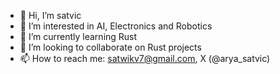 - 👋 Hi, I’m satvic
- 👀 I’m interested in AI, Electronics and Robotics
- 🌱 I’m currently learning Rust
- 💞️ I’m looking to collaborate on Rust projects
- 📫 How to reach me: satwikv7@gmail.com, X (@arya_satvic)
